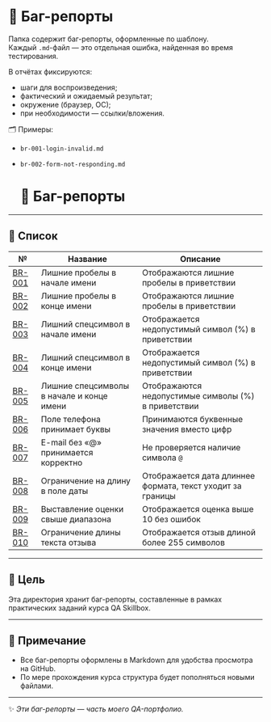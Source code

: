 # 🐞 Баг-репорты

Папка содержит баг-репорты, оформленные по шаблону.  
Каждый `.md`-файл — это отдельная ошибка, найденная во время тестирования.

В отчётах фиксируются:
- шаги для воспроизведения;
- фактический и ожидаемый результат;
- окружение (браузер, ОС);
- при необходимости — ссылки/вложения.

🗂️ Примеры:
- `br-001-login-invalid.md`
- `br-002-form-not-responding.md`

  # 📂 Баг-репорты

---

## 📝 Список

| №                                                  | Название                                    | Описание                                             |
|----------------------------------------------------|---------------------------------------------|------------------------------------------------------|
| [BR-001](br-001-leading-space-greeting.md)         | Лишние пробелы в начале имени               | Отображаются лишние пробелы в приветствии            |
| [BR-002](br-002-trailing-space-greeting.md)        | Лишние пробелы в конце имени                | Отображаются лишние пробелы в приветствии            |
| [BR-003](br-003-invalid-char-start-greeting.md)    | Лишний спецсимвол в начале имени            | Отображается недопустимый символ (%) в приветствии   |
| [BR-004](br-004-invalid-char-end-greeting.md)      | Лишний спецсимвол в конце имени             | Отображается недопустимый символ (%) в приветствии   |
| [BR-005](br-005-invalid-char-both-ends-greeting.md)| Лишние спецсимволы в начале и конце имени   | Отображаются недопустимые символы (%) в приветствии  |
| [BR-006](br-006-phone-field-letters.md)            | Поле телефона принимает буквы               | Принимаются буквенные значения вместо цифр           |
| [BR-007](br-007-email-missing-at.md)               | E-mail без «@» принимается корректно        | Не проверяется наличие символа `@`                   |
| [BR-008](br-008-boundary-date-length.md)           | Ограничение на длину в поле даты            | Отображается дата длиннее формата, текст уходит за границы|
| [BR-009](br-009-rating-over-limit.md)              | Выставление оценки свыше диапазона          | Отображается оценка выше 10 без ошибок               |
| [BR-010](br-010-review-length.md)                  | Ограничение длины текста отзыва             | Отображается отзыв длиной более 255 символов         |

---

## 🚀 Цель
Эта директория хранит баг-репорты, составленные в рамках практических заданий курса QA Skillbox.

---

## 🔎 Примечание
- Все баг-репорты оформлены в Markdown для удобства просмотра на GitHub.
- По мере прохождения курса структура будет пополняться новыми файлами.

---

✨ *Эти баг-репорты — часть моего QA-портфолио.*
